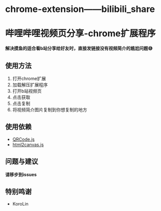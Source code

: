 # chrome-extension——bilibili_share 
# 哔哩哔哩视频页分享-chrome扩展程序
**解决摸鱼的适合看b站分享给好友时，直接发链接没有视频简介的尴尬问题😅**

## 使用方法
1. 打开chrome扩展
2. 加载解压扩展程序
3. 打开b站视频页
4. 点击获取
5. 点击复制
6. 将视频简介图片复制到你想复制的地方


## 使用依赖
* [QRCode.js](https://github.com/davidshimjs/qrcodejs)
* [html2canvas.js](http://html2canvas.hertzen.com/)

## 问题与建议
**请移步到issues**

## 特别鸣谢
* KoroLin
